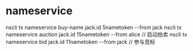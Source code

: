 # nameservice



nscli tx nameservice buy-name jack.id 5nametoken --from jack
nscli tx nameservice auction jack.id  15nametoken  --from alice // 启动拍卖
nscli tx nameservice bid  jack.id 11nametoken --from jack  // 参与竞标


